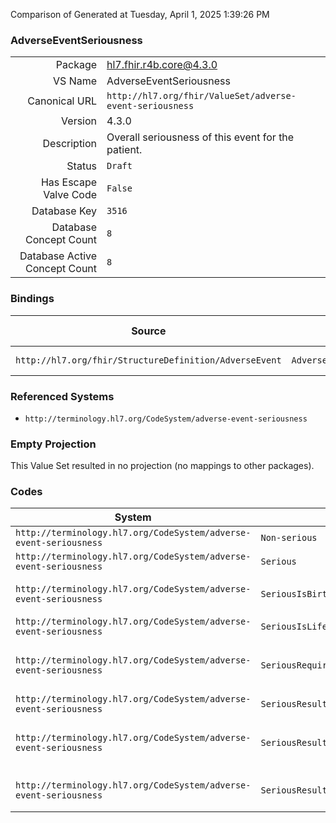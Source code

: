 Comparison of 
Generated at Tuesday, April 1, 2025 1:39:26 PM

### AdverseEventSeriousness

|      |     |
| ---: | --- |
| Package | hl7.fhir.r4b.core@4.3.0 |
| VS Name | AdverseEventSeriousness |
| Canonical URL | `http://hl7.org/fhir/ValueSet/adverse-event-seriousness` |
| Version | 4.3.0 |
| Description | Overall seriousness of this event for the patient. |
| Status | `Draft` |
| Has Escape Valve Code | `False` |
| Database Key | `3516` |
| Database Concept Count | `8` |
| Database Active Concept Count | `8` |
### Bindings

| Source | Element | Binding | Strength | Element Short |
| ------ | ------- | ------- | -------- | ------------- |
| `http://hl7.org/fhir/StructureDefinition/AdverseEvent` | `AdverseEvent.seriousness` | `http://hl7.org/fhir/ValueSet/adverse-event-seriousness` | `Example` | Seriousness of the event |

### Referenced Systems

* `http://terminology.hl7.org/CodeSystem/adverse-event-seriousness`
### Empty Projection

This Value Set resulted in no projection (no mappings to other packages).

### Codes

| System | Code | Display |
| ------ | ---- | ------- |
| `http://terminology.hl7.org/CodeSystem/adverse-event-seriousness` | `Non-serious` | Non-serious |
| `http://terminology.hl7.org/CodeSystem/adverse-event-seriousness` | `Serious` | Serious |
| `http://terminology.hl7.org/CodeSystem/adverse-event-seriousness` | `SeriousIsBirthDefect` | Is a congenital anomaly/birth defect |
| `http://terminology.hl7.org/CodeSystem/adverse-event-seriousness` | `SeriousIsLifeThreatening` | Is Life-threatening |
| `http://terminology.hl7.org/CodeSystem/adverse-event-seriousness` | `SeriousRequiresPreventImpairment` | Requires intervention to prevent permanent impairment |
| `http://terminology.hl7.org/CodeSystem/adverse-event-seriousness` | `SeriousResultsInDeath` | Results in death |
| `http://terminology.hl7.org/CodeSystem/adverse-event-seriousness` | `SeriousResultsInDisability` | Results in persistent or significant disability/incapacity |
| `http://terminology.hl7.org/CodeSystem/adverse-event-seriousness` | `SeriousResultsInHospitalization` | Requires or prolongs inpatient hospitalization |

